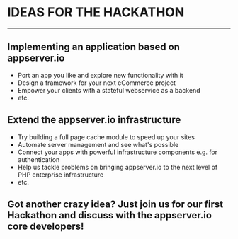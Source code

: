# IDEAS FOR THE HACKATHON
***

## Implementing an application based on appserver.io

* Port an app you like and explore new functionality with it
* Design a framework for your next eCommerce project
* Empower your clients with a stateful webservice as a backend
* etc.

## Extend the appserver.io infrastructure

* Try building a full page cache module to speed up your sites
* Automate server management and see what's possible
* Connect your apps with powerful infrastructure components e.g. for authentication
* Help us tackle problems on bringing appserver.io to the next level of PHP enterprise infrastructure
* etc.

## Got another crazy idea? Just join us for our first Hackathon and discuss with the appserver.io core developers!
